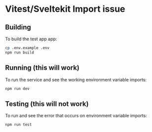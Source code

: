 # Vitest/Sveltekit Import issue

## Building

To build the test app app:

```bash
cp .env.example .env
npm run build
```

## Running (this will work)

To run the service and see the working environment variable imports:

```bash
npm run dev
```

## Testing (this will not work)

To run and see the error that occurs on environment variable imports:

```bash
npm run test
```
